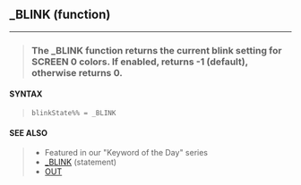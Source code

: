 ## _BLINK (function)
---
<blockquote>

### The _BLINK function returns the current blink setting for SCREEN 0 colors. If enabled, returns -1 (default), otherwise returns 0.

</blockquote>

#### SYNTAX

<blockquote>

`blinkState%% = _BLINK`

</blockquote>

#### SEE ALSO

<blockquote>

* Featured in our "Keyword of the Day" series
* [_BLINK](./_BLINK.md) (statement)
* [OUT](./OUT.md)

</blockquote>
